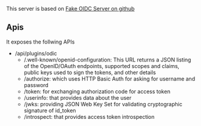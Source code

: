 This server is based on [Fake OIDC Server on github](https://github.com/CESNET/fake-oidc-serve)

## Apis

It exposes the follwing APIs

* /api/plugins/odic
    * /.well-known/openid-configuration: This URL returns a JSON listing of the OpenID/OAuth endpoints, supported scopes and claims, public keys used to sign the tokens, and other details
    * /authorize: which uses HTTP Basic Auth for asking for username and password
    * /token: for exchanging authorization code for access token
    * /userinfo: that provides data about the user
    * /jwks: providing JSON Web Key Set for validating cryptographic signature of id_token
    * /introspect: that provides access token introspection

<!--
        //KENDAR REMOVED AUTH NEED
        /*if (auth == null) {
            log.info("user and password not provided");
            return response401();
        } else */{
            //String[] creds = new String(Base64.getDecoder().decode(auth.split(" ")[1])).split(":", 2);
-->